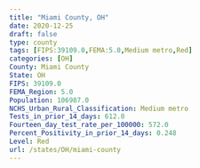 ```yaml
---
title: "Miami County, OH"
date: 2020-12-25
draft: false
type: county
tags: [FIPS:39109.0,FEMA:5.0,Medium metro,Red]
categories: [OH]
County: Miami County
State: OH
FIPS: 39109.0
FEMA_Region: 5.0
Population: 106987.0
NCHS_Urban_Rural_Classification: Medium metro
Tests_in_prior_14_days: 612.0
Fourteen_day_test_rate_per_100000: 572.0
Percent_Positivity_in_prior_14_days: 0.248
Level: Red
url: /states/OH/miami-county
---
```



